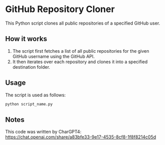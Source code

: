 # GitHub Repository Cloner

This Python script clones all public repositories of a specified GitHub user.

## How it works

1. The script first fetches a list of all public repositories for the given GitHub username using the GitHub API.
2. It then iterates over each repository and clones it into a specified destination folder.

## Usage

The script is used as follows:

```python
python script_name.py
```

## Notes

This code was written by CharGPT4: https://chat.openai.com/share/a83bfe33-9e17-4535-8cf8-1f8f8214c05d

